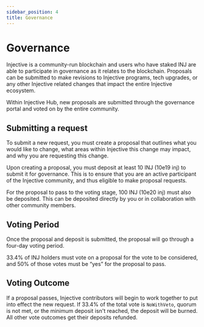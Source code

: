 ```yaml
---
sidebar_position: 4
title: Governance
---
```

<!--
order: 4
title: Governance
-->

# Governance

Injective is a community-run blockchain and users who have staked INJ are able to participate in governance as it relates to the blockchain. Proposals can be submitted to make revisions to Injective programs, tech upgrades, or any other Injective related changes that impact the entire Injective ecosystem. 

Within Injective Hub, new proposals are submitted through the governance portal and voted on by the entire community. 


## Submitting a request

To submit a new request, you must create a proposal that outlines what you would like to change, what areas within Injective this change may impact, and why you are requesting this change. 

Upon creating a proposal, you must deposit at least 10 INJ (10e19 inj) to submit it for governance. This is to ensure that you are an active participant of the Injective community, and thus eligible to make proposal requests. 

For the proposal to pass to the voting stage, 100 INJ (10e20 inj) must also be deposited. This can be deposited directly by you or in collaboration with other community members.  

## Voting Period

Once the proposal and deposit is submitted, the proposal will go through a four-day voting period. 

33.4% of INJ holders must vote on a proposal for the vote to be considered, and 50% of those votes must be “yes” for the proposal to pass. 

## Voting Outcome

If a proposal passes, Injective contributors will begin to work together to put into effect the new request. If 33.4% of the total vote is `NoWithVeto`, quorum is not met, or the minimum deposit isn't reached, the deposit will be burned. All other vote outcomes get their deposits refunded. 
